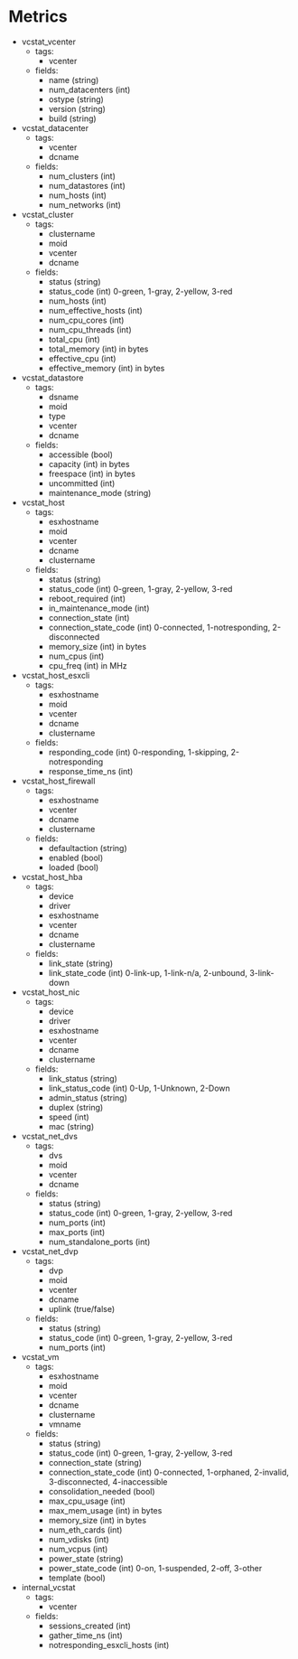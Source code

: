 # Metrics

- vcstat_vcenter
  - tags:
    - vcenter
  - fields:
    - name (string)
    - num_datacenters (int)
    - ostype (string)
    - version (string)
    - build (string)
- vcstat_datacenter
  - tags:
    - vcenter
    - dcname
  - fields:
    - num_clusters (int)
    - num_datastores (int)
    - num_hosts (int)
    - num_networks (int)
- vcstat_cluster
  - tags:
    - clustername
	- moid
    - vcenter
    - dcname
  - fields:
	- status (string)
	- status_code (int) 0-green, 1-gray, 2-yellow, 3-red
	- num_hosts (int)
	- num_effective_hosts (int)
	- num_cpu_cores (int)
	- num_cpu_threads (int)
	- total_cpu (int)
	- total_memory (int) in bytes
	- effective_cpu (int)
	- effective_memory (int) in bytes
- vcstat_datastore
  - tags:
    - dsname
	- moid
    - type
    - vcenter
    - dcname
  - fields:
	- accessible (bool)
	- capacity (int) in bytes
	- freespace (int) in bytes
	- uncommitted (int)
	- maintenance_mode (string)
- vcstat_host
  - tags:
    - esxhostname
	- moid
    - vcenter
    - dcname
    - clustername
  - fields:
	- status (string)
	- status_code (int) 0-green, 1-gray, 2-yellow, 3-red
	- reboot_required (int)
	- in_maintenance_mode (int)
	- connection_state (int)
	- connection_state_code (int) 0-connected, 1-notresponding, 2-disconnected
	- memory_size (int) in bytes
	- num_cpus (int)
	- cpu_freq (int) in MHz
- vcstat_host_esxcli
  - tags:
    - esxhostname
	- moid
    - vcenter
    - dcname
    - clustername
  - fields:
	- responding_code (int) 0-responding, 1-skipping, 2-notresponding
	- response_time_ns (int)
- vcstat_host_firewall
  - tags:
    - esxhostname
    - vcenter
    - dcname
    - clustername
  - fields:
	- defaultaction (string)
	- enabled (bool)
	- loaded (bool)
- vcstat_host_hba
  - tags:
	- device
	- driver
    - esxhostname
    - vcenter
    - dcname
    - clustername
  - fields:
	- link_state (string)
	- link_state_code (int) 0-link-up, 1-link-n/a, 2-unbound, 3-link-down
- vcstat_host_nic
  - tags:
	- device
	- driver
    - esxhostname
    - vcenter
    - dcname
    - clustername
  - fields:
	- link_status (string)
	- link_status_code (int) 0-Up, 1-Unknown, 2-Down
	- admin_status (string)
	- duplex (string)
	- speed (int)
	- mac (string)
- vcstat_net_dvs
  - tags:
    - dvs
	- moid
    - vcenter
    - dcname
  - fields:
    - status (string)
    - status_code (int) 0-green, 1-gray, 2-yellow, 3-red
    - num_ports (int)
    - max_ports (int)
    - num_standalone_ports (int)
- vcstat_net_dvp
  - tags:
    - dvp
	- moid
    - vcenter
    - dcname
    - uplink (true/false)
  - fields:
    - status (string)
    - status_code (int) 0-green, 1-gray, 2-yellow, 3-red
    - num_ports (int)
- vcstat_vm
  - tags:
    - esxhostname
	- moid
    - vcenter
    - dcname
    - clustername
	- vmname
  - fields:
	- status (string)
	- status_code (int) 0-green, 1-gray, 2-yellow, 3-red
	- connection_state (string)
	- connection_state_code (int) 0-connected, 1-orphaned, 2-invalid, 3-disconnected, 4-inaccessible
	- consolidation_needed (bool)
	- max_cpu_usage (int)
	- max_mem_usage (int) in bytes
	- memory_size (int) in bytes
	- num_eth_cards (int)
	- num_vdisks (int)
	- num_vcpus (int)
	- power_state (string)
	- power_state_code (int) 0-on, 1-suspended, 2-off, 3-other
	- template (bool)
- internal_vcstat
  - tags:
    - vcenter
  - fields:
    - sessions_created (int)
    - gather_time_ns (int)
	- notresponding_esxcli_hosts (int)
